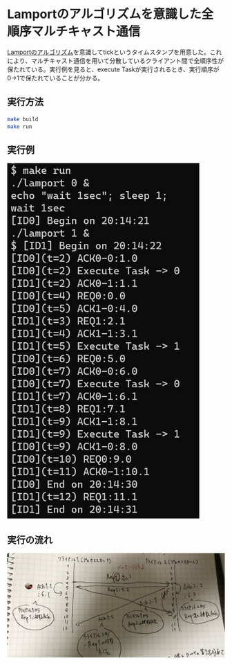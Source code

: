# Lamportのアルゴリズムを意識した全順序マルチキャスト通信
[Lamportのアルゴリズム](https://ja.wikipedia.org/wiki/%E3%83%A9%E3%83%B3%E3%83%9D%E3%83%BC%E3%83%88%E3%81%AE%E3%83%91%E3%83%B3%E5%B1%8B%E3%81%AE%E3%82%A2%E3%83%AB%E3%82%B4%E3%83%AA%E3%82%BA%E3%83%A0)を意識してtickというタイムスタンプを用意した。これにより、マルチキャスト通信を用いて分散しているクライアント間で全順序性が保たれている。実行例を見ると、execute Taskが実行されるとき、実行順序が0->1で保たれていることが分かる。

## 実行方法
```bash
make build
make run
```

## 実行例
![lamport.png](./assets/lamport.png)

## 実行の流れ
![memo.png](./assets/memo.jpg)
